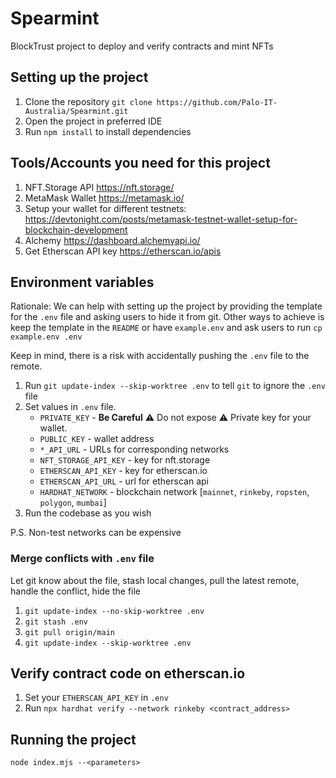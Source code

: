 # Spearmint
BlockTrust project to deploy and verify contracts and mint NFTs

## Setting up the project

1. Clone the repository
`git clone https://github.com/Palo-IT-Australia/Spearmint.git`
2. Open the project in preferred IDE
3. Run `npm install` to install dependencies

## Tools/Accounts you need for this project
1. NFT.Storage API https://nft.storage/
2. MetaMask Wallet https://metamask.io/
3. Setup your wallet for different testnets: https://devtonight.com/posts/metamask-testnet-wallet-setup-for-blockchain-development
4. Alchemy https://dashboard.alchemyapi.io/
5. Get Etherscan API key https://etherscan.io/apis

## Environment variables
Rationale: We can help with setting up the project by providing the template for the `.env` file and asking users to hide it from git. 
Other ways to achieve is keep the template in the `README` or have `example.env` and ask users to run `cp example.env .env`

Keep in mind, there is a risk with accidentally pushing the `.env` file to the remote.
1. Run `git update-index --skip-worktree .env` to tell `git` to ignore the `.env` file
2. Set values in `.env` file.
   * `PRIVATE_KEY` - **Be Careful** :warning: Do not expose :warning: Private key for your wallet.
   * `PUBLIC_KEY` - wallet address
   * `*_API_URL` - URLs for corresponding networks
   * `NFT_STORAGE_API_KEY` - key for nft.storage
   * `ETHERSCAN_API_KEY` - key for etherscan.io
   * `ETHERSCAN_API_URL` - url for etherscan api
   * `HARDHAT_NETWORK` - blockchain network [`mainnet`, `rinkeby`, `ropsten`, `polygon`, `mumbai`]
3. Run the codebase as you wish

P.S. Non-test networks can be expensive

### Merge conflicts with `.env` file
Let git know about the file, stash local changes, pull the latest remote, handle the conflict, hide the file 
1. `git update-index --no-skip-worktree .env`
2. `git stash .env`
3. `git pull origin/main`
4. `git update-index --skip-worktree .env`

## Verify contract code on etherscan.io
1. Set your `ETHERSCAN_API_KEY` in `.env`
2. Run `npx hardhat verify --network rinkeby <contract_address>`

## Running the project
`node index.mjs --<parameters>`
